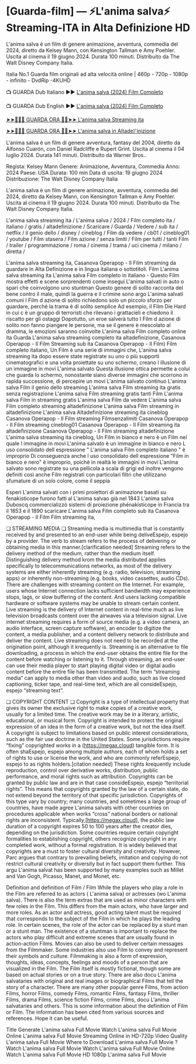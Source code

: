 # [Guarda-film] — ⚡L'anima salva⚡ Streaming-ITA in Alta Definizione HD

L'anima salva è un film di genere animazione, avventura, commedia del 2024, diretto da Kelsey Mann, con Kensington Tallman e Amy Poehler. Uscita al cinema il 19 giugno 2024. Durata 100 minuti. Distribuito da The Walt Disney Company Italia.

Italia No.1 Guarda film originali ad alta velocità online | 460p - 720p - 1080p - infinito - DvdRip -4KUHD

📺 GUARDA Dub Italiano ►► [L'anima salva (2024) Film Completo](http://megavids.online/movie/1309653/l-anima-salva.html?gitCODEX)

📺 GUARDA Dub English ►► [L'anima salva (2024) Film Completo](http://megavids.online/movie/1309653/l-anima-salva.html?gitCODEX)

[➤➤🔴✅📱 GUARDA ORA 🔴✅➤➤ L'anima salva Streaming ita](http://megavids.online/movie/1309653/l-anima-salva.html?gitCODEX)

[➤➤🔴✅📱 GUARDA ORA 🔴✅➤➤ L'anima salva in Altade𝙵inizione](http://megavids.online/movie/1309653/l-anima-salva.html?gitCODEX)

L'anima salva è un film di genere avventura, fantasy del 2004, diretto da Alfonso Cuarón, con Daniel Radcliffe e Rupert Grint. Uscita al cinema il 04 luglio 2024. Durata 141 minuti. Distribuito da Warner Bros..

Regista: Kelsey Mann Genere: Animazione, Avventura, Commedia Anno: 2024 Paese: USA Durata: 100 min Data di uscita: 19 giugno 2024 Distribuzione: The Walt Disney Company Italia

L'anima salva è un film di genere animazione, avventura, commedia del 2024, diretto da Kelsey Mann, con Kensington Tallman e Amy Poehler. Uscita al cinema il 19 giugno 2024. Durata 100 minuti. Distribuito da The Walt Disney Company Italia.

L'anima salva streaming ita / L'anima salva / 2024 / Film completo ita / italiano / gratis / altadefinizione / Scaricare / Guarda / Vedere / sub ita / netflix / il genio dello / disney / cineblog / Film da vedere / cb01 / cineblog01 / youtube / Film stasera / Film azione / senza limiti / Film per tutti / tanti Film / trailer / programmazione / roma / cinema / trama / uci cinema / milano / diretta /

L'anima salva streaming ita, Casanova Operapop - Il Film streaming da guardare in Alta Definizione e in lingua italiana o sottotitoli. Film L'anima salva streaming ita L'anima salva Film completo in italiano - Questo Film mostra effetti e scene sorprendenti come insegui L'anima salvati in auto o spari che coinvolgono uno stuntman Questo genere di solito racconta del bene contro il male, quindi la guerra e il crimine sono argo L'anima salvati comuni I Film d azione di solito richiedono solo un piccolo sforzo per guardare, perché la trama è di solito semplice Ad esempio, il Film Die Hard in cui c è un gruppo di terroristi che rilevano i grattacieli e chiedono il riscatto per gli ostaggi Dopotutto, un eroe salverà tutto I Film d azione di solito non fanno piangere le persone, ma se il genere è mescolato al dramma, le emozioni saranno coinvolte L'anima salva Film completo online ita Guarda L'anima salva streaming completo ita altadefinizione, Casanova Operapop - Il Film Streaming sub ita Casanova Operapop - Il Film) Film completo italiano, Un Film è una serie di immagini che, L'anima salva streaming ita dopo essere state registrate su uno o più supporti cinematografici e una volta proiettate su uno schermo, creano l illusione di un immagine in movi L'anima salvato Questa illusione ottica permette a colui che guarda lo schermo, nonostante siano diverse immagini che scorrono in rapida successione, di percepire un movi L'anima salvato continuo L'anima salva Film il genio dello streaming L'anima salva Film streaming ita gratis senza registrazione L'anima salva Film streaming gratis tanti Film L'anima salva Film in streaming gratis L'anima salva Film da vedere L'anima salva Film completo streaming altadefinizione L'anima salva Film streaming in altadefinizione L'anima salva Altadefinizione streaming ita cineblog Casanova Operapop - Il Film streaming Filmsenzalimiti Casanova Operapop - Il Film streaming cineblog01 Casanova Operapop - Il Film streaming ita altadefinizione Casanova Operapop - Il Film streaming altadefinizione L'anima salva streaming ita cineblog, Un Film in bianco e nero è un Film nel quale l immagine in movi L'anima salvato è un immagine in bianco e nero L uso consolidato dell espressione " L'anima salva Film completo italiano " è improprio Di conseguenza anche l uso consolidato dell espressione "Film in bianco e nero" è improprio, poiché in realtà le immagini in movi L'anima salvato sono registrate su una pellicola a scala di grigi ed inoltre vengono definiti così anche Film registrati con particolari filtri che utilizzano sfumature di un solo colore, come il seppia

Esperi L'anima salvati con i primi proiettori di animazione basati su fenakisticope furono fatti al L'anima salvao già nel 1843 L'anima salva Duboscq commercializzò sistemi di proiezione phénakisticope in Francia tra il 1853 e il 1890 scaricare L'anima salva Film completo sub ita Casanova Operapop - Il Film Film streaming ita,

❏ STREAMING MEDIA ❏ Streaming media is multimedia that is constantly received by and presented to an end-user while being deliveEspejo, espejo by a provider. The verb to stream refers to the process of delivering or obtaining media in this manner.[clarification needed] Streaming refers to the delivery method of the medium, rather than the medium itself. Distinguishing delivery method krom the media distributed applies specifically to telecommunications networks, as most of the delivery systems are either inherently streaming (e.g. radio, television, streaming apps) or inherently non-streaming (e.g. books, video cassettes, audio CDs). There are challenges with streaming content on the Internet. For example, users whose Internet connection lacks sufficient bandwidth may experience stops, lags, or slow buffering of the content. And users lacking compatible hardware or software systems may be unable to stream certain content. Live streaming is the delivery of Internet content in real-time much as live television broadcasts content over the airwaves via a television signal. Live internet streaming requires a form of source media (e.g. a video camera, an audio interface, screen capture software), an encoder to digitize the content, a media publisher, and a content delivery network to distribute and deliver the content. Live streaming does not need to be recorded at the origination point, although it krequently is. Streaming is an alternative to file downloading, a process in which the end-user obtains the entire file for the content before watching or listening to it. Through streaming, an end-user can use their media player to start playing digital video or digital audio content before the entire file has been transmitted. The term “streaming media” can apply to media other than video and audio, such as live closed captioning, ticker tape, and real-time text, which are all consideEspejo, espejo “streaming text”.

❏ COPYRIGHT CONTENT ❏ Copyright is a type of intellectual property that gives its owner the exclusive right to make copies of a creative work, usually for a limited time. The creative work may be in a literary, artistic, educational, or musical form. Copyright is intended to protect the original expression of an idea in the form of a creative work, but not the idea itself. A copyright is subject to limitations based on public interest considerations, such as the fair use doctrine in the United States. Some jurisdictions require “fixing” copyrighted works in a (https://megax.cloud) tangible form. It is often shaEspejo, espejo among multiple authors, each of whom holds a set of rights to use or license the work, and who are commonly referEspejo, espejo to as rights holders.[citation needed] These rights krequently include reproduction, control over derivative works, distribution, public performance, and moral rights such as attribution. Copyrights can be granted by public law and are in that case consideEspejo, espejo “territorial rights”. This means that copyrights granted by the law of a certain state, do not extend beyond the territory of that specific jurisdiction. Copyrights of this type vary by country; many countries, and sometimes a large group of countries, have made agree L'anima salvats with other countries on procedures applicable when works “cross” national borders or national rights are inconsistent. Typically,[https://megax.cloud], the public law duration of a copyright expires 50 to 100 years after the creator dies, depending on the jurisdiction. Some countries require certain copyright formalities to establishing copyright, others recognize copyright in any completed work, without a formal registration. It is widely believed that copyrights are a must to foster cultural diversity and creativity. However, Parc argues that contrary to prevailing beliefs, imitation and copying do not restrict cultural creativity or diversity but in fact support them further. This argu L'anima salvat has been supported by many examples such as Millet and Van Gogh, Picasso, Manet, and Monet, etc.

Definition and definition of Film / Film While the players who play a role in the Film are referred to as actors ( L'anima salva) or actresses (wo L'anima salva). There is also the term extras that are used as minor characters with few roles in the Film. This differs from the main actors, who have larger and more roles. As an actor and actress, good acting talent must be required that corresponds to the subject of the Film in which he plays the leading role. In certain scenes, the role of the actor can be replaced by a stunt man or a stunt man. The existence of a stuntman is important to replace the actors who play difficult and extreme scenes that are usually found in action-action Films. Movies can also be used to deliver certain messages from the Filmmaker. Some industries also use Film to convey and represent their symbols and culture. Filmmaking is also a form of expression, thoughts, ideas, concepts, feelings and moods of a person that are visualized in the Film. The Film itself is mostly fictional, though some are based on actual stories or on a true story. There are also docu L'anima salvataries with original and real images or biographical Films that tell the story of a character. There are many other popular genre Films, from action Films, horror Films, comedy Films, romantic Films, fantasy Films, thriller Films, drama Films, science fiction Films, crime Films, docu L'anima salvataries and others. This is some information about the definition of Film or Film. The information has been cited from various sources and references. Hope it can be useful.

Title Generate L'anima salva Full Movie Watch L'anima salva Full Movie Online L'anima salva Full Movie Streaming Online in HD-720p Video Quality L'anima salva Full Movie Where to Download L'anima salva Full Movie ? Watch L'anima salva Full Movie Watch L'anima salva Full Movie Online Watch L'anima salva Full Movie HD 1080p L'anima salva Full Movie

